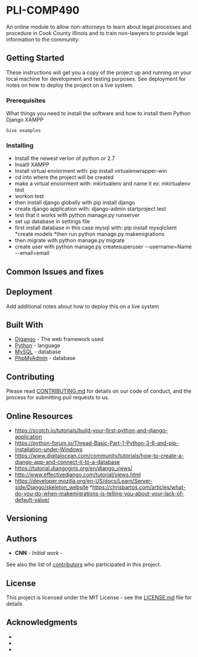 # PLI-COMP490

An online module to allow non-attorneys to learn about legal processes and procedure in Cook County Illinois and to train non-lawyers
to provide legal information to the community. 

## Getting Started

These instructions will get you a copy of the project up and running on your local machine for development and testing purposes. See deployment for notes on how to deploy the project on a live system.

### Prerequisites

What things you need to install the software and how to install them
Python
Django
XAMPP
```
Give examples
```

### Installing
* Install the newest verion of python or 2.7
* Insatll XAMPP
* Install virtual enviorment with: pip install virtualenwrapper-win
* cd into where the project will be created
* make a virtual enviorment with: mkirtualenv and name it ex: mkirtualenv test
* workon test
* then install django globally with pip install django
* create django application with: django-admin startproject test
* test that it works with python manage.py runserver
* set up database in settings file
* first install database in this case mysql with: pip install mysqlclient
*create models 
*then run python manage.py makemigrations
* then migrate with python manage.py migrate
* create user with python manage.py createsuperuser --username=Name --email=email

## Common Issues and fixes



## Deployment

Add additional notes about how to deploy this on a live system

## Built With

* [Djgango](https://docs.djangoproject.com) - The web framework used
* [Python](https://www.python.org/) - language
* [MySQL](https://www.mysql.com/) - database
* [PhpMyAdmin](https://www.phpmyadmin.net/) - database

## Contributing

Please read [CONTRIBUTING.md](https://gist.github.com/PurpleBooth/b24679402957c63ec426) for details on our code of conduct, and the process for submitting pull requests to us.

## Online Resources
* https://scotch.io/tutorials/build-your-first-python-and-django-application
* https://python-forum.io/Thread-Basic-Part-1-Python-3-6-and-pip-installation-under-Windows
* https://www.digitalocean.com/community/tutorials/how-to-create-a-django-app-and-connect-it-to-a-database
* https://tutorial.djangogirls.org/en/django_views/
* http://www.effectivedjango.com/tutorial/views.html
* https://developer.mozilla.org/en-US/docs/Learn/Server-side/Django/skeleton_website
*https://chrisbartos.com/articles/what-do-you-do-when-makemigrations-is-telling-you-about-your-lack-of-default-value/

## Versioning



## Authors

* **CNN** - *Initial work* - 

See also the list of [contributors](https://github.com/your/project/contributors) who participated in this project.

## License

This project is licensed under the MIT License - see the [LICENSE.md](LICENSE.md) file for details

## Acknowledgments

* 
* 
* 




